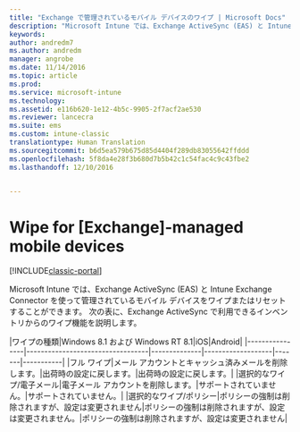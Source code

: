 ```yaml
---
title: "Exchange で管理されているモバイル デバイスのワイプ | Microsoft Docs"
description: "Microsoft Intune では、Exchange ActiveSync (EAS) と Intune Exchange Connector を使って管理されているモバイル デバイスをワイプまたはリセットすることができます"
keywords: 
author: andredm7
ms.author: andredm
manager: angrobe
ms.date: 11/14/2016
ms.topic: article
ms.prod: 
ms.service: microsoft-intune
ms.technology: 
ms.assetid: e116b620-1e12-4b5c-9905-2f7acf2ae530
ms.reviewer: lancecra
ms.suite: ems
ms.custom: intune-classic
translationtype: Human Translation
ms.sourcegitcommit: b6d5ea579b675d85d4404f289db83055642ffddd
ms.openlocfilehash: 5f8da4e28f3b680d7b5b42c1c54fac4c9c43fbe2
ms.lasthandoff: 12/10/2016


---
```



# <a name="wipe-for-exchange-managed-mobile-devices"></a>Wipe for [Exchange]-managed mobile devices

[!INCLUDE[classic-portal](../includes/classic-portal.md)]

Microsoft Intune では、Exchange ActiveSync (EAS) と Intune Exchange Connector を使って管理されているモバイル デバイスをワイプまたはリセットすることができます。 次の表に、Exchange ActiveSync で利用できるインベントリからのワイプ機能を説明します。

|ワイプの種類|Windows 8.1 および Windows RT 8.1|iOS|Android|
|----------------|----------------------------------|--------------|-------------------|-------|-----------|
|フル ワイプ|メール アカウントとキャッシュ済みメールを削除します。|出荷時の設定に戻します。|出荷時の設定に戻します。|
|選択的なワイプ/電子メール|電子メール アカウントを削除します。|サポートされていません。|サポートされていません。|
|選択的なワイプ/ポリシー|ポリシーの強制は削除されますが、設定は変更されません|ポリシーの強制は削除されますが、設定は変更されません。|ポリシーの強制は削除されますが、設定は変更されません|

